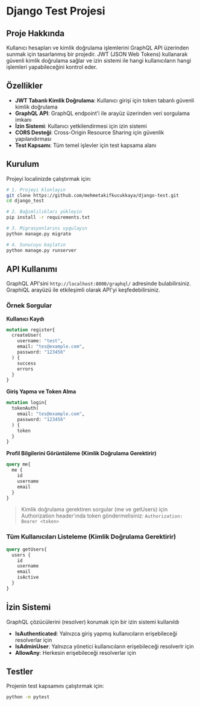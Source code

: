 # Django Test Projesi


## Proje Hakkında

Kullanıcı hesapları ve kimlik doğrulama işlemlerini GraphQL API üzerinden sunmak için tasarlanmış bir projedir. JWT (JSON Web Tokens) kullanarak güvenli kimlik doğrulama sağlar ve izin sistemi ile hangi kullanıcıların hangi işlemleri yapabileceğini kontrol eder.

## Özellikler

- **JWT Tabanlı Kimlik Doğrulama**: Kullanıcı girişi için token tabanlı güvenli kimlik doğrulama
- **GraphQL API**: GraphQL endpoint'i ile arayüz üzerinden veri sorgulama imkanı
- **İzin Sistemi**: Kullanıcı yetkilendirmesi için izin sistemi
- **CORS Desteği**: Cross-Origin Resource Sharing için güvenlik yapılandırması
- **Test Kapsamı**: Tüm temel işlevler için test kapsama alanı

## Kurulum

Projeyi localinizde çalıştırmak için:

```bash
# 1. Projeyi klonlayın
git clone https://github.com/mehmetakifkucukkaya/django-test.git
cd django_test

# 2. Bağımlılıkları yükleyin
pip install -r requirements.txt

# 3. Migrasyonlarını uygulayın
python manage.py migrate

# 4. Sunucuyu başlatın
python manage.py runserver
```

## API Kullanımı

GraphQL API'sini `http://localhost:8000/graphql/` adresinde bulabilirsiniz. GraphiQL arayüzü ile etkileşimli olarak API'yi keşfedebilirsiniz.

### Örnek Sorgular

**Kullanıcı Kaydı**
```graphql
mutation register{
  createUser(
    username: "test",
    email: "tes@example.com",
    password: "123456"
  ) {
    success
    errors
  }
}
```

**Giriş Yapma ve Token Alma**
```graphql
mutation login{
  tokenAuth(
    email: "tes@example.com",
    password: "123456"
  ) {
    token
  }
}
```

**Profil Bilgilerini Görüntüleme (Kimlik Doğrulama Gerektirir)**
```graphql
query me{
  me {
    id
    username
    email
  }
}
```

> Kimlik doğrulama gerektiren sorgular (me ve getUsers) için Authorization header'ında token göndermelisiniz: `Authorization: Bearer <token>`

### Tüm Kullanıcıları Listeleme (Kimlik Doğrulama Gerektirir)

```graphql
query getUsers{
  users {
    id
    username
    email
    isActive
  }
}
```

## İzin Sistemi

GraphQL çözücülerini (resolver) korumak için bir izin sistemi kullanıldı

- **IsAuthenticated**: Yalnızca giriş yapmış kullanıcıların erişebileceği resolverlar için
- **IsAdminUser**: Yalnızca yönetici kullanıcıların erişebileceği resolverlr için
- **AllowAny**: Herkesin erişebileceği resolverlar için

## Testler

Projenin test kapsamını çalıştırmak için:

```bash
python -m pytest 
```

